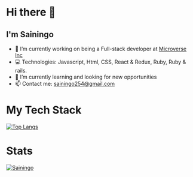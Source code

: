 # Hi there 👋
## I'm Sainingo

- 🔭 I’m currently working on being a Full-stack developer at [Microverse Inc](https://www.microverse.org/)
- 💻 Technologies: Javascript, Html, CSS, React & Redux, Ruby, Ruby & rails.
- 🌱 I’m currently learning and looking for new opportunities
- 📫 Contact me: sainingo254@gmail.com




# My Tech Stack
[![Top Langs](https://github-readme-stats.vercel.app/api/top-langs/?username=sainingo)](https://github.com/sainingo/github-readme-stats)




# Stats
[![Sainingo](https://github-readme-stats.vercel.app/api?username=sainingo&show_icons=true&theme=radical)](https://github.com/sainingo/github-readme-stats)



<!--
**sainingo/sainingo** is a ✨ _special_ ✨ repository because its `README.md` (this file) appears on your GitHub profile.

Here are some ideas to get you started:

- 🔭 I’m currently working on ...
- 🌱 I’m currently learning ...
- 👯 I’m looking to collaborate on ...
- 🤔 I’m looking for help with ...
- 💬 Ask me about ...
- 📫 How to reach me: ...
- 😄 Pronouns: ...
- ⚡ Fun fact: ...
-->
